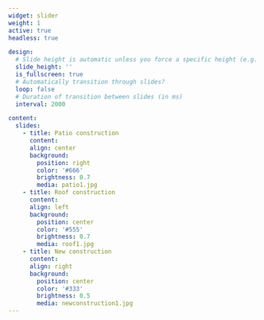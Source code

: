 ```yaml
---
widget: slider
weight: 1
active: true
headless: true

design:
  # Slide height is automatic unless you force a specific height (e.g. '400px')
  slide_height: ''
  is_fullscreen: true
  # Automatically transition through slides?
  loop: false
  # Duration of transition between slides (in ms)
  interval: 2000

content:
  slides:
    - title: Patio construction
      content: 
      align: center
      background:
        position: right
        color: '#666'
        brightness: 0.7
        media: patio1.jpg
    - title: Roof construction
      content: 
      align: left
      background:
        position: center
        color: '#555'
        brightness: 0.7
        media: roof1.jpg
    - title: New construction
      content: 
      align: right
      background:
        position: center
        color: '#333'
        brightness: 0.5
        media: newconstruction1.jpg
---
```

